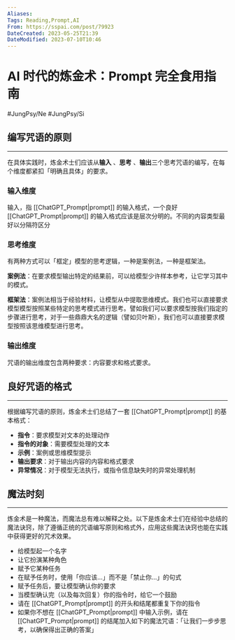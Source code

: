 ```yaml
---
Aliases: 
Tags: Reading,Prompt,AI
From: https://sspai.com/post/79923
DateCreated: 2023-05-25T21:39
DateModified: 2023-07-10T10:46
---
```

# AI 时代的炼金术：Prompt 完全食用指南
#JungPsy/Ne #JungPsy/Si

## 编写咒语的原则
---
在具体实践时，炼金术士们应该从**输入** 、**思考** 、**输出**三个思考咒语的编写，在每个维度都紧扣「明确且具体」的要求。

### 输入维度

输入，指 [[ChatGPT_Prompt|prompt]] 的输入格式，一个良好 [[ChatGPT_Prompt|prompt]] 的输入格式应该是层次分明的。不同的内容类型最好以分隔符区分

### 思考维度

有两种方式可以「框定」模型的思考逻辑，一种是案例法，一种是框架法。

**案例法**：在要求模型输出特定的结果前，可以给模型少许样本参考，让它学习其中的模式。

**框架法**：案例法相当于经验材料，让模型从中提取思维模式。我们也可以直接要求模型模型按照某些特定的思考模式进行思考。譬如我们可以要求模型按我们指定的步骤进行思考，对于一些鼎鼎大名的逻辑（譬如贝叶斯），我们也可以直接要求模型按照该思维模型进行思考。

### 输出维度

咒语的输出维度包含两种要求：内容要求和格式要求。

## 良好咒语的格式
---
根据编写咒语的原则，炼金术士们总结了一套 [[ChatGPT_Prompt|prompt]] 的基本格式：

- **指令**：要求模型对文本的处理动作
- **指令的对象**：需要模型处理的文本
- **示例**：案例或思维模型提示
- **输出要求**：对于输出内容的内容和格式要求
- **异常情况**：对于模型无法执行，或指令信息缺失时的异常处理机制

## 魔法时刻
---
炼金术是一种魔法，而魔法总有难以解释之处。以下是炼金术士们在经验中总结的魔法诀窍，除了遵循正统的咒语编写原则和格式外，应用这些魔法诀窍也能在实践中获得更好的咒术效果。

- 给模型起一个名字
- 让它扮演某种角色
- 赋予它某种任务
- 在赋予任务时，使用「你应该…」而不是「禁止你…」的句式
- 赋予任务后，要让模型确认你的要求
- 当模型确认完（以及每次回复）你的指令时，给它一个鼓励
- 请在 [[ChatGPT_Prompt|prompt]] 的开头和结尾都重复下你的指令
- 如果你不想在 [[ChatGPT_Prompt|prompt]] 中输入示例，请在 [[ChatGPT_Prompt|prompt]] 的结尾加入如下的魔法咒语：「让我们一步步思考，以确保得出正确的答案」
